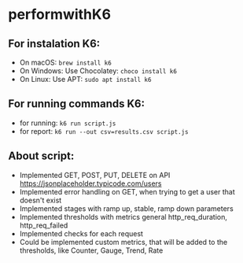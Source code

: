 # performwithK6
## For instalation K6: 
* On macOS: `brew install k6`
* On Windows: Use Chocolatey: `choco install k6`
* On Linux: Use APT: `sudo apt install k6`

## For running commands K6:
* for running: `k6 run script.js`
* for report: `k6 run --out csv=results.csv script.js`

## About script:

- Implemented GET, POST, PUT, DELETE on API https://jsonplaceholder.typicode.com/users
- Implemented error handling on GET, when trying to get a user that doesn't exist
- Implemented stages with ramp up, stable, ramp down parameters
- Implemented thresholds with metrics general http_req_duration, http_req_failed
- Implemented checks for each request 
- Could be implemented custom metrics, that will be added to the thresholds, like Counter, Gauge, Trend, Rate

